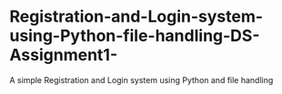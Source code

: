 # Registration-and-Login-system-using-Python-file-handling-DS-Assignment1-
A simple Registration and Login system using Python and file handling
